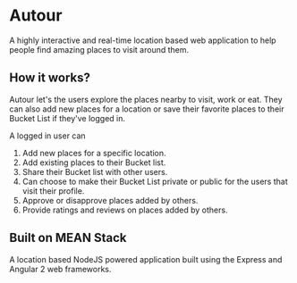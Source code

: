 # Autour
A highly interactive and real-time location based web application to help people find amazing places to visit around them.

## How it works?
Autour let's the users explore the places nearby to visit, work or eat. They can also add new places for a location or save their favorite places to their Bucket List if they've logged in. 

A logged in user can
  1. Add new places for a specific location.
  2. Add existing places to their Bucket list.
  3. Share their Bucket list with other users.
  4. Can choose to make their Bucket List private or public for the users that visit their profile.
  5. Approve or disapprove places added by others.
  6. Provide ratings and reviews on places added by others.

## Built on MEAN Stack
A location based NodeJS powered application built using the Express and Angular 2 web frameworks.
